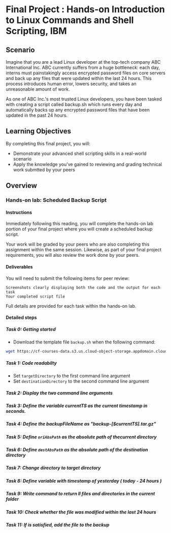 # Final Project : Hands-on Introduction to Linux Commands and Shell Scripting, IBM


## Scenario

Imagine that you are a lead Linux developer at the top-tech company ABC International Inc. ABC currently suffers from a huge bottleneck: each day, interns must painstakingly access encrypted password files on core servers and back up any files that were updated within the last 24 hours. This process introduces human error, lowers security, and takes an unreasonable amount of work.

As one of ABC Inc.'s most trusted Linux developers, you have been tasked with creating a script called backup.sh which runs every day and automatically backs up any encrypted password files that have been updated in the past 24 hours.

## Learning Objectives

By completing this final project, you will:
+ Demonstrate your advanced shell scripting skills in a real-world scenario
+ Apply the knowledge you've gained to reviewing and grading technical work submtted by your peers

## Overview
### Hands-on lab: Scheduled Backup Script
#### Instructions

Immediately following this reading, you will complete the hands-on lab portion of your final project where you will create a scheduled backup script.

Your work will be graded by your peers who are also completing this assignment within the same session. Likewise, as part of your final project requirements, you will also review the work done by your peers.
#### Deliverables

You will need to submit the following items for peer review:

    Screenshots clearly displaying both the code and the output for each task
    Your completed script file

Full details are provided for each task within the hands-on lab.


#### Detailed steps

##### Task 0: Getting started
+ Download the template file `backup.sh` when the following command:
```bash
wget https://cf-courses-data.s3.us.cloud-object-storage.appdomain.cloud/IBM-LX0117EN-SkillsNetwork/labs/Final%20Project/backup.sh
```

##### Task 1: Code readabilty
+ Set `targetDirectory` to the first command line argument
+ Set `destinationDirectory` to the second command line argument 
##### Task 2: Display the two command line arguments
##### Task 3: Define the variable currentTS as the current timestamp in seconds.
##### Task 4: Define the backupFileName as "backup-[$currentTS].tar.gz"
##### Task 5: Define `oriAbsPath` as the absolute path of thecurrent directory
##### Task 6: Define `destAbsPath` as the absolute path of the destination directory
##### Task 7: Change directory to target directory
##### Task 8: Define variable with timestamp of yesterday ( today - 24 hours )
##### Task 9: Write command to return ll files and directories in the current folder
##### Task 10: Check whether the file was modified within the last 24 hours
##### Task 11: If is satisfied, add the file to the backup